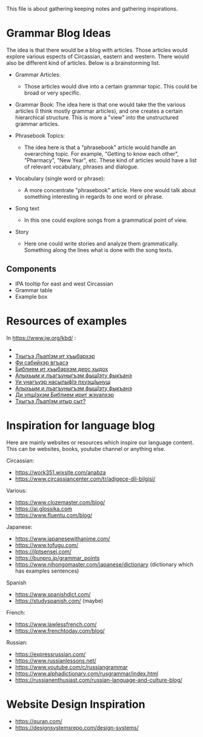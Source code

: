 This file is about gathering keeping notes and gathering inspirations.

# Grammar Blog Ideas

The idea is that there would be a blog with articles. Those articles would explore various espects of Circassian, eastern and western. There would also be different kind of articles. Below is a brainstorming list.

- Grammar Articles:

  - Those articles would dive into a certain grammar topic. This could be broad or very specific.

- Grammar Book:
  The idea here is that one would take the the various articles (I think mostly grammar articles), and one creates a certain hierarchical structure. This is more a "view" into the unstructured grammar articles.

- Phrasebook Topics:

  - The idea here is that a "phrasebook" article would handle an overarching topic. For example, "Getting to know each other", "Pharmacy", "New Year", etc. These kind of articles would have a list of relevant vocabulary, phrases and dialogue.

- Vocabulary (single word or phrase):

  - A more concentrate "phrasebook" article. Here one would talk about something interesting in regards to one word or phrase.

- Song text

  - In this one could explore songs from a grammatical point of view.

- Story
  - Here one could write stories and analyze them grammatically. Something along the lines what is done with the song texts.

## Components

- IPA tooltip for east and west Circassian
- Grammar table
- Example box

# Resources of examples

In https://www.jw.org/kbd/ :

- []()
- [Тхыгъэ ЛъапІэм ит хъыбархэр](https://www.jw.org/kbd/%D0%B1%D0%B8%D0%B1%D0%BB%D0%B8%D0%BE%D1%82%D0%B5%D0%BA%D1%8D/%D1%82%D1%85%D1%8B%D0%BB%D1%8A%D1%85%D1%8D%D1%80/%D1%82%D1%85%D1%8B%D0%B3%D1%8A%D1%8D-%D0%BB%D1%8A%D0%B0%D0%BF%D0%86%D1%8D%D0%BC-%D0%B8%D1%82-%D1%85%D1%8A%D1%8B%D0%B1%D0%B0%D1%80%D1%85%D1%8D%D1%80/)
- [Фи сабийхэр вгъасэ](https://www.jw.org/kbd/%D0%B1%D0%B8%D0%B1%D0%BB%D0%B8%D0%BE%D1%82%D0%B5%D0%BA%D1%8D/%D1%82%D1%85%D1%8B%D0%BB%D1%8A%D1%85%D1%8D%D1%80/%D1%84%D0%B8-%D1%81%D0%B0%D0%B1%D0%B8%D0%B9%D1%85%D1%8D%D1%80-%D0%B2%D0%B3%D1%8A%D0%B0%D1%81%D1%8D/)
- [Библием ит хъыбархэм дерс хыдох](https://www.jw.org/kbd/%D0%B1%D0%B8%D0%B1%D0%BB%D0%B8%D0%BE%D1%82%D0%B5%D0%BA%D1%8D/%D1%82%D1%85%D1%8B%D0%BB%D1%8A%D1%85%D1%8D%D1%80/%D1%83%D1%87%D0%B8%D0%BC%D1%81%D1%8F-%D0%BD%D0%B0-%D0%BF%D1%80%D0%B8%D0%BC%D0%B5%D1%80%D0%B0%D1%85-%D0%B8%D0%B7-%D0%B1%D0%B8%D0%B1%D0%BB%D0%B8%D0%B8/)
- [Алыхьым и лъагъуныгъэм фыщІэту фыкъанэ](https://www.jw.org/kbd/%D0%B1%D0%B8%D0%B1%D0%BB%D0%B8%D0%BE%D1%82%D0%B5%D0%BA%D1%8D/%D1%82%D1%85%D1%8B%D0%BB%D1%8A%D1%85%D1%8D%D1%80/%D0%B0%D0%BB%D1%8B%D1%85%D1%8C%D1%8B%D0%BC-%D0%B8-%D0%BB%D1%8A%D0%B0%D0%B3%D1%8A%D1%83%D0%BD%D1%8B%D0%B3%D1%8A%D1%8D%D0%BC/)
- [Уи унагъуэр насыпыфІэ пхуэщІынущ](https://www.jw.org/kbd/%D0%B1%D0%B8%D0%B1%D0%BB%D0%B8%D0%BE%D1%82%D0%B5%D0%BA%D1%8D/%D1%82%D1%85%D1%8B%D0%BB%D1%8A%D1%85%D1%8D%D1%80/%D1%83%D0%BD%D0%B0%D0%B3%D1%8A%D1%83%D1%8D-%D0%BD%D0%B0%D1%81%D1%8B%D0%BF%D1%8B%D1%84%D0%86%D1%8D/)
- [Алыхьым и лъагъуныгъэм фыщІэту фыкъанэ](https://www.jw.org/kbd/%D0%B1%D0%B8%D0%B1%D0%BB%D0%B8%D0%BE%D1%82%D0%B5%D0%BA%D1%8D/%D1%82%D1%85%D1%8B%D0%BB%D1%8A%D1%85%D1%8D%D1%80/%D0%B0%D0%BB%D1%8B%D1%85%D1%8C%D1%8B%D0%BC-%D0%B8-%D0%BB%D1%8A%D0%B0%D0%B3%D1%8A%D1%83%D0%BD%D1%8B%D0%B3%D1%8A%D1%8D%D0%BC/)
- [Ди упщІэхэм Библием ирит жэуапхэр](https://www.jw.org/kbd/%D0%B1%D0%B8%D0%B1%D0%BB%D0%B8%D0%B5%D0%BC-%D0%B7%D1%8B%D1%85%D1%83%D1%80%D0%B8%D0%B3%D1%8A%D0%B0%D0%B4%D0%B6%D1%8D%D1%80/%D1%83%D0%BF%D1%89%D0%86%D1%8D%D1%85%D1%8D%D1%80/)
- [Тхыгъэ ЛъапІэм итыр сыт?](https://www.jw.org/kbd/%D0%B1%D0%B8%D0%B1%D0%BB%D0%B8%D0%BE%D1%82%D0%B5%D0%BA%D1%8D/%D1%82%D1%85%D1%8B%D0%BB%D1%8A%D1%85%D1%8D%D1%80/%D0%B1%D0%B8%D0%B1%D0%BB%D0%B8%D0%B5%D1%80-%D0%B4%D0%B6%D1%8B%D0%BD/)

# Inspiration for language blog

Here are mainly websites or resources which inspire our language content. This can be websites, books, youtube channel or anything else.

Circassian:

- https://work351.wixsite.com/anabza
- https://www.circassiancenter.com/tr/adigece-dil-bilgisi/

Various:

- https://www.clozemaster.com/blog/
- https://ai.glossika.com
- https://www.fluentu.com/blog/

Japanese:

- https://www.japanesewithanime.com/
- https://www.tofugu.com/
- https://jlptsensei.com/
- https://bunpro.jp/grammar_points
- https://www.nihongomaster.com/japanese/dictionary (dictionary which has examples sentences)

Spanish

- https://www.spanishdict.com/
- https://studyspanish.com/ (maybe)

French:

- https://www.lawlessfrench.com/
- https://www.frenchtoday.com/blog/

Russian:

- https://expressrussian.com/
- https://www.russianlessons.net/
- https://www.youtube.com/c/russiangrammar
- https://www.alphadictionary.com/rusgrammar/index.html
- https://russianenthusiast.com/russian-language-and-culture-blog/

# Website Design Inspiration

- https://quran.com/
- https://designsystemsrepo.com/design-systems/
